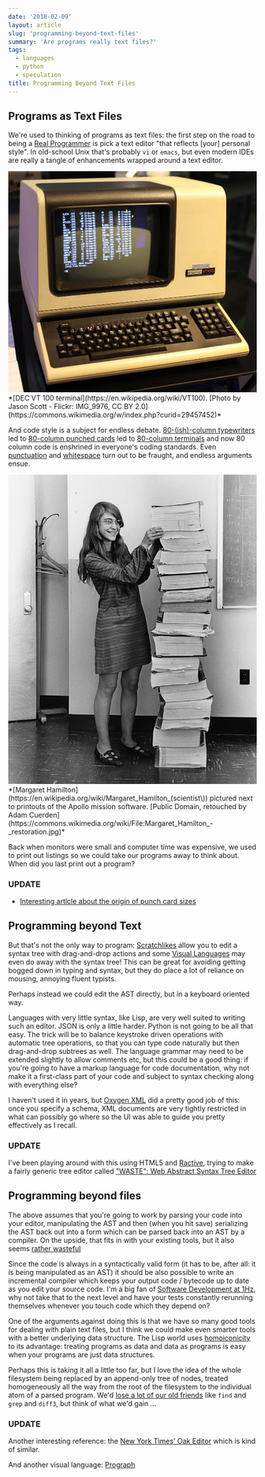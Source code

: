```yaml
---
date: '2018-02-09'
layout: article
slug: 'programming-beyond-text-files'
summary: 'Are programs really text files?'
tags:
  - languages
  - python
  - speculation
title: Programming Beyond Text Files
---
```


## Programs as Text Files

We're used to thinking of programs as text files: the first step on the road
to being a [Real Programmer](http://web.mit.edu/humor/Computers/real.programmers)
is pick a text editor "that reflects [your] personal style".  In old-school Unix 
that's probably `vi` or `emacs`, but even modern IDEs are really a tangle of
enhancements wrapped around a text editor.

<img src="img/dec-vt100.jpg" class="medium" alt="DEC VT100 Terminal"/>
*[DEC VT 100 terminal](https://en.wikipedia.org/wiki/VT100).
[Photo by Jason Scott - Flickr: IMG_9976, CC BY 2.0](https://commons.wikimedia.org/w/index.php?curid=29457452)*

And code style is a subject for endless debate.
[80-(ish)-column typewriters](https://en.wikipedia.org/wiki/Characters_per_line) led to 
[80-column punched cards](https://en.wikipedia.org/wiki/Punched_card#IBM_80-column_punched_card_format_and_character_codes)
led to [80-column terminals](https://en.wikipedia.org/wiki/VT100) and now 80 column
code is enshrined in everyone's coding standards.
Even [punctuation](https://en.wikipedia.org/wiki/Digraphs_and_trigraphs#C) and 
[whitespace](https://www.python.org/dev/peps/pep-0008/)
turn out to be fraught, and endless arguments ensue.

<img src="img/margaret-hamilton-800px.jpg" class="narrow" alt="Margaret Hamilton"/>
*[Margaret Hamilton](https://en.wikipedia.org/wiki/Margaret_Hamilton_(scientist\))
pictured next to printouts of the Apollo mission software.
[Public Domain, retouched by Adam Cuerden](https://commons.wikimedia.org/wiki/File:Margaret_Hamilton_-_restoration.jpg)*

Back when monitors were small and computer time was expensive, we used to print out listings
so we could take our programs away to think about.  When did you last print out a program?

### UPDATE

* [Interesting article about the origin of punch card sizes](http://exple.tive.org/blarg/2019/10/23/80x25/)

## Programming beyond Text

But that's not the only way to program:
[Scratchlikes](https://wiki.scratch.mit.edu/wiki/Alternatives_to_Scratch#Drag_and_Drop_Programming)
allow you to edit a syntax tree with drag-and-drop actions and some 
[Visual Languages](/art/flobot-graphical-dataflow-language-for-robots/)
may even do away with the syntax tree!  This can be great for avoiding getting bogged
down in typing and syntax, but they do place a lot of reliance on mousing,
annoying fluent typists.

Perhaps instead we could edit the AST directly, but in a keyboard oriented way.
 
Languages with very little syntax, like Lisp, are very well suited to writing such an 
editor.  JSON is only a little harder.  Python is not going to be all that easy.
The trick will be to balance keystroke driven operations with automatic tree operations,
so that you can type code naturally but then drag-and-drop subtrees as well.
The language grammar may need to be extended slightly to allow comments etc, but this
could be a good thing: if you're going to have a markup language for code documentation,
why not make it a first-class part of your code and subject to syntax checking along with
everything else?

I haven't used it in years, but [Oxygen XML](https://www.oxygenxml.com/) did a pretty good
job of this: once you specify a schema, XML documents are very tightly restricted in what
can possibly go where so the UI was able to guide you pretty effectively as I recall.

### UPDATE

I've been playing around with this using HTML5 and [Ractive](https://ractive.js.org/),
trying to make a fairly generic tree editor called 
["WASTE": Web Abstract Syntax Tree Editor](/art/waste-web-abstract-syntax-tree-editor/)

## Programming beyond files

The above assumes that you're going to work by parsing your code into your editor,
manipulating the AST and then (when you hit save) serializing the AST back out into
a form which can be parsed back into an AST by a compiler.  On the upside, that fits
in with your existing tools, but it also seems
[rather wasteful](/art/deserialize-alter-serialize-antipattern/)

Since the code is always in a syntactically valid form (it has to be, after all: it is 
being manipulated as an AST) it should be also possible to write an incremental compiler
which keeps your output code / bytecode up to date as you edit your source code.  I'm a
big fan of
[Software Development at 1Hz](https://hackernoon.com/software-development-at-1-hz-5530bb58fc0e),
why not take that to the next level and have your tests constantly rerunning themselves
whenever you touch code which they depend on?

One of the arguments against doing this is that we have so many good tools for dealing
with plain text files, but I think we
could make even smarter tools with a better underlying data structure.  The Lisp
world uses [homoiconicity](https://en.wikipedia.org/wiki/Homoiconicity) to its 
advantage: treating programs as data and data as programs is easy when your programs
are just data structures.

Perhaps this is taking it all a little too far, but I love the idea of the whole 
filesystem being replaced by an append-only tree of nodes, treated homogeneously all the way
from the root of the filesystem to the individual atom of a parsed program.  We'd
[lose a lot of our old friends](/art/a-canticle-for-diff3/)
like `find` and `grep` and `diff3`, but think of what we'd gain ...

### UPDATE

Another interesting reference: the [New York Times' Oak Editor](https://open.nytimes.com/building-a-text-editor-for-a-digital-first-newsroom-f1cb8367fc21) which is kind of similar.

And another visual language: [Prograph](https://medium.com/@noelrap/prograph-c3caa90b89e8)
